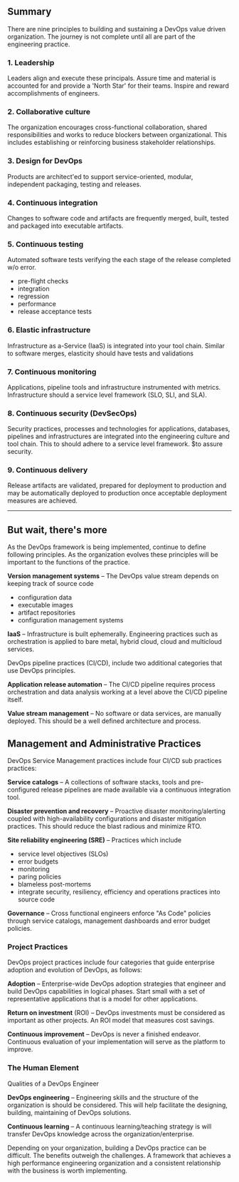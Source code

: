 ## Summary
There are nine principles to building and sustaining a DevOps value driven organization. The journey
is not complete until all are part of the engineering practice.

### 1. Leadership
  Leaders align and execute these principals. Assure time and material is accounted for and provide
  a 'North Star' for their teams. Inspire and reward accomplishments of engineers.

### 2. Collaborative culture
  The organization encourages cross-functional collaboration, shared responsibilities and works to
  reduce blockers between organizational. This includes establishing or reinforcing business
  stakeholder relationships.


### 3. Design for DevOps
  Products are architect'ed to support service-oriented, modular, independent packaging, testing and
  releases.

### 4. Continuous integration
  Changes to software code and artifacts are frequently merged, built, tested
  and packaged into executable artifacts.

### 5. Continuous testing
  Automated software tests verifying the each stage of the release completed w/o error.
  * pre-flight checks
  * integration
  * regression
  * performance
  * release acceptance tests

### 6. Elastic infrastructure
  Infrastructure as a-Service (IaaS) is integrated into your tool chain. Similar to software merges,
  elasticity should have tests and validations

### 7. Continuous monitoring
  Applications, pipeline tools and infrastructure instrumented with metrics. Infrastructure should a
  service level framework (SLO, SLI, and SLA).

### 8. Continuous security (DevSecOps)
  Security practices, processes and technologies for applications, databases, pipelines and
  infrastructures are integrated into the engineering culture and tool chain. This to should adhere
  to a service level framework. $to assure security.

### 9. Continuous delivery
  Release artifacts are validated, prepared for deployment to production and may be automatically deployed to production once acceptable deployment measures are achieved.
  ____________________________________

## But wait, there's more
  As the DevOps framework is being implemented, continue to define following principles. As the 
  organization evolves these principles will be important to the functions of the practice.

  **Version management systems** – The DevOps value stream depends on keeping track of source code
   * configuration data
   * executable images
   * artifact repositories
   * configuration management systems

  **IaaS** – Infrastructure is built ephemerally. Engineering practices such as orchestration is
  applied to bare metal, hybrid cloud, cloud  and multicloud services. 

  DevOps pipeline practices (CI/CD), include two additional categories that use DevOps principles.

  **Application release automation** – The CI/CD pipeline requires process orchestration and data
  analysis working at a level above the CI/CD pipeline itself.

  **Value stream management** – No software or data services, are manually deployed. This should be
  a well defined architecture and process.

## Management and Administrative Practices
  DevOps Service Management practices include four CI/CD sub practices practices:

  **Service catalogs** – A collections of software stacks, tools and pre-configured release
  pipelines are made available via a continuous integration tool. 

  **Disaster prevention and recovery** – Proactive disaster monitoring/alerting coupled with
  high-availability configurations and disaster mitigation practices. This should reduce the blast
  radious and minimize RTO. 

  **Site reliability engineering (SRE)** – Practices which include
  * service level objectives (SLOs)
  * error budgets
  * monitoring
  * paring policies
  * blameless post-mortems
  * integrate security, resiliency, efficiency and operations practices into source code

  **Governance** – Cross functional engineers enforce "As Code" policies through service catalogs, management dashboards and error budget policies.

### Project Practices
  DevOps project practices include four categories that guide enterprise adoption and evolution of DevOps, as follows:

  **Adoption** – Enterprise-wide DevOps adoption strategies that engineer and build DevOps
  capabilities in logical phases. Start small with a set of representative applications that is a
  model for other applications.

  **Return on investment** (ROI) – DevOps investments must be considered as important as other
  projects. An ROI model that measures cost savings.

  **Continuous improvement** – DevOps is never a finished endeavor. Continuous evaluation of your
  implementation will serve as the platform to improve.   

### The Human Element
  Qualities of a DevOps Engineer

  **DevOps engineering** – Engineering skills and the structure of the organization is should be
  considered. This will help facilitate the designing, building, maintaining of DevOps solutions.

  **Continuous learning** – A continuous learning/teaching strategy is will transfer DevOps
  knowledge across the organization/enterprise.

  Depending on your organization, building a DevOps practice can be difficult. The benefits outweigh the challenges. A framework
  that achieves a high performance engineering organization and a consistent relationship with the business is worth implementing.

